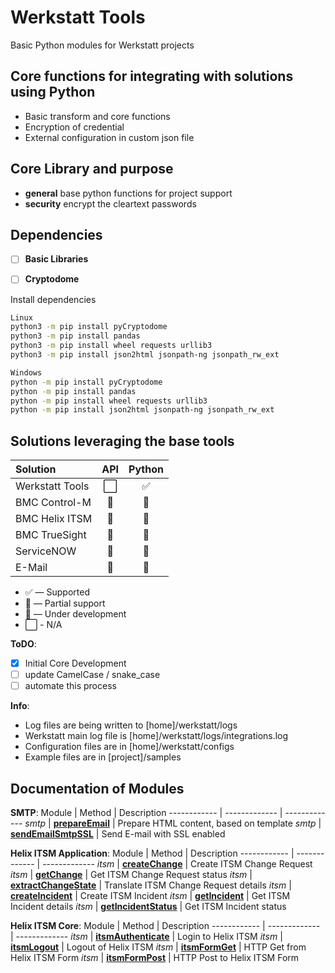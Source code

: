# Werkstatt Tools
Basic Python modules for Werkstatt projects


## Core functions for integrating with solutions using Python
- Basic transform and core functions
- Encryption of credential 
- External configuration in custom json file

## Core Library and purpose
- **general** base python functions for project support
- **security** encrypt the cleartext passwords

## Dependencies
- [ ] **Basic Libraries**
- [ ] **Cryptodome**


Install dependencies
```bash
Linux
python3 -m pip install pyCryptodome
python3 -m pip install pandas
python3 -m pip install wheel requests urllib3
python3 -m pip install json2html jsonpath-ng jsonpath_rw_ext
```
```bash
Windows
python -m pip install pyCryptodome
python -m pip install pandas
python -m pip install wheel requests urllib3
python -m pip install json2html jsonpath-ng jsonpath_rw_ext 
```

## Solutions leveraging the base tools
| Solution                  | API           | Python        |
| :-------------            | :---:         | :---:         | 
| Werkstatt Tools           | ⬜            | ✅    | 
| BMC Control-M             | 🔶            | 🚧    | 
| BMC Helix ITSM            | 🔶            | 🚧    | 
| BMC TrueSight             | 🔶            | 🚧    | 
| ServiceNOW                | 🔶            | 🚧    | 
| E-Mail                    | 🔶            | 🚧    | 



* ✅ — Supported
* 🔶 — Partial support
* 🚧 — Under development
* ⬜ - N/A ️

**ToDO**: 
- [x] Initial Core Development
- [ ] update CamelCase / snake_case
- [ ] automate this process

**Info**:
- Log files are being written to [home]/werkstatt/logs
- Werkstatt main log file is [home]/werkstatt/logs/integrations.log
- Configuration files are in [home]/werkstatt/configs
- Example files are in [project]/samples  

## Documentation of Modules

**SMTP**:
Module | Method | Description
------------ | ------------- | -------------
*smtp* | [**prepareEmail**](docs/SMTP.md)     | Prepare HTML content, based on template
*smtp* | [**sendEmailSmtpSSL**](docs/SMTP.md) | Send E-mail with SSL enabled

**Helix ITSM Application**:
Module | Method | Description
------------ | ------------- | -------------
*itsm* | [**createChange**](docs/ITSM.md) | Create ITSM Change Request
*itsm* | [**getChange**](docs/ITSM.md) | Get ITSM Change Request status
*itsm* | [**extractChangeState**](docs/ITSM.md) | Translate ITSM Change Request details
*itsm* | [**createIncident**](docs/ITSM.md) | Create ITSM Incident
*itsm* | [**getIncident**](docs/ITSM.md) | Get ITSM Incident details
*itsm* | [**getIncidentStatus**](docs/ITSM.md) | Get ITSM Incident status

**Helix ITSM Core**:
Module | Method | Description
------------ | ------------- | -------------
*itsm* | [**itsmAuthenticate**](docs/ITSM.md) | Login to Helix ITSM
*itsm* | [**itsmLogout**](docs/ITSM.md) | Logout of Helix ITSM
*itsm* | [**itsmFormGet**](docs/ITSM.md) | HTTP Get from Helix ITSM Form
*itsm* | [**itsmFormPost**](docs/ITSM.md) | HTTP Post to Helix ITSM Form
